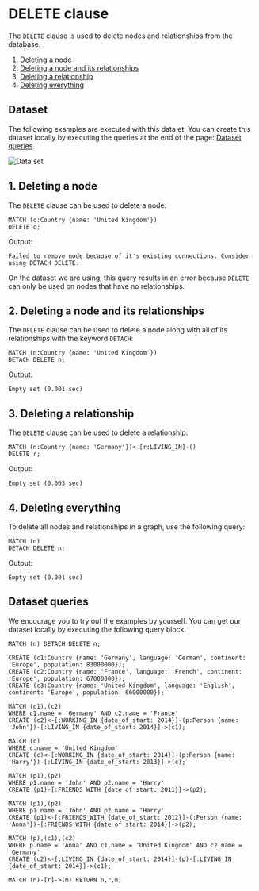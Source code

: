 # DELETE clause

The `DELETE` clause is used to delete nodes and relationships from the database.

1. [Deleting a node](#1-deleting-a-node) <br />
2. [Deleting a node and its relationships](#2-deleting-a-node-and-its-relationships) <br />
3. [Deleting a relationship](#3-deleting-a-relationship) <br />
4. [Deleting everything](#4-deleting-everything)

## Dataset

The following examples are executed with this data et. You can create this dataset
locally by executing the queries at the end of the page: [Dataset queries](#data-set-queries).

![Data set](/pages/querying/clauses/data_set.png)

## 1. Deleting a node

The `DELETE` clause can be used to delete a node:

```cypher
MATCH (c:Country {name: 'United Kingdom'})
DELETE c;
```

Output:

```nocopy
Failed to remove node because of it's existing connections. Consider using DETACH DELETE.
```

On the dataset we are using, this query results in an error because `DELETE`
can only be used on nodes that have no relationships.

## 2. Deleting a node and its relationships

The `DELETE` clause can be used to delete a node along with all of its relationships with the keyword `DETACH`:

```cypher
MATCH (n:Country {name: 'United Kingdom'})
DETACH DELETE n;
```

Output:

```nocopy
Empty set (0.001 sec)
```

## 3. Deleting a relationship

The `DELETE` clause can be used to delete a relationship:

```cypher
MATCH (n:Country {name: 'Germany'})<-[r:LIVING_IN]-()
DELETE r;
```

Output:

```nocopy
Empty set (0.003 sec)
```

## 4. Deleting everything

To delete all nodes and relationships in a graph, use the following query:

```cypher
MATCH (n)
DETACH DELETE n;
```

Output:

```nocopy
Empty set (0.001 sec)
```

## Dataset queries

We encourage you to try out the examples by yourself.
You can get our dataset locally by executing the following query block.

```cypher
MATCH (n) DETACH DELETE n;

CREATE (c1:Country {name: 'Germany', language: 'German', continent: 'Europe', population: 83000000});
CREATE (c2:Country {name: 'France', language: 'French', continent: 'Europe', population: 67000000});
CREATE (c3:Country {name: 'United Kingdom', language: 'English', continent: 'Europe', population: 66000000});

MATCH (c1),(c2)
WHERE c1.name = 'Germany' AND c2.name = 'France'
CREATE (c2)<-[:WORKING_IN {date_of_start: 2014}]-(p:Person {name: 'John'})-[:LIVING_IN {date_of_start: 2014}]->(c1);

MATCH (c)
WHERE c.name = 'United Kingdom'
CREATE (c)<-[:WORKING_IN {date_of_start: 2014}]-(p:Person {name: 'Harry'})-[:LIVING_IN {date_of_start: 2013}]->(c);

MATCH (p1),(p2)
WHERE p1.name = 'John' AND p2.name = 'Harry'
CREATE (p1)-[:FRIENDS_WITH {date_of_start: 2011}]->(p2);

MATCH (p1),(p2)
WHERE p1.name = 'John' AND p2.name = 'Harry'
CREATE (p1)<-[:FRIENDS_WITH {date_of_start: 2012}]-(:Person {name: 'Anna'})-[:FRIENDS_WITH {date_of_start: 2014}]->(p2);

MATCH (p),(c1),(c2)
WHERE p.name = 'Anna' AND c1.name = 'United Kingdom' AND c2.name = 'Germany'
CREATE (c2)<-[:LIVING_IN {date_of_start: 2014}]-(p)-[:LIVING_IN {date_of_start: 2014}]->(c1);

MATCH (n)-[r]->(m) RETURN n,r,m;
```
